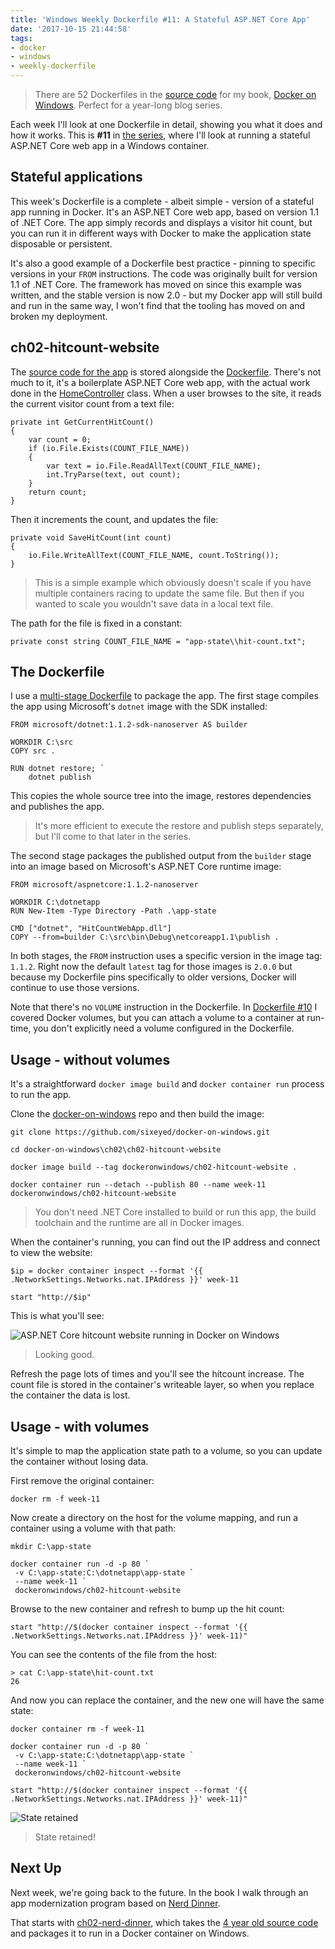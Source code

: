 ```yaml
---
title: 'Windows Weekly Dockerfile #11: A Stateful ASP.NET Core App'
date: '2017-10-15 21:44:58'
tags:
- docker
- windows
- weekly-dockerfile
---
```


> There are 52 Dockerfiles in the [source code](http://github.com/sixeyed/docker-on-windows) for my book, [Docker on Windows](https://www.amazon.co.uk/Docker-Windows-Elton-Stoneman-ebook/dp/B0711Y4J9K). Perfect for a year-long blog series.

Each week I'll look at one Dockerfile in detail, showing you what it does and how it works. This is **#11** in [the series](/tag/weekly-dockerfile/), where I'll look at running a stateful ASP.NET Core web app in a Windows container.

## Stateful applications

This week's Dockerfile is a complete - albeit simple - version of a stateful app running in Docker. It's an ASP.NET Core web app, based on version 1.1 of .NET Core. The app simply records and displays a visitor hit count, but you can run it in different ways with Docker to make the application state disposable or persistent.

It's also a good example of a Dockerfile best practice - pinning to specific versions in your `FROM` instructions. The code was originally built for version 1.1 of .NET Core. The framework has moved on since this example was written, and the stable version is now 2.0 - but my Docker app will still build and run in the same way, I won't find that the tooling has moved on and broken my deployment.

## ch02-hitcount-website

The [source code for the app](https://github.com/sixeyed/docker-on-windows/blob/master/ch02/ch02-hitcount-website/src/) is stored alongside the [Dockerfile](https://github.com/sixeyed/docker-on-windows/blob/master/ch02/ch02-hitcount-website/Dockerfile). There's not much to it, it's a boilerplate ASP.NET Core web app, with the actual work done in the [HomeController](https://github.com/sixeyed/docker-on-windows/blob/master/ch02/ch02-hitcount-website/src/Controllers/HomeController.cs) class. When a user browses to the site, it reads the current visitor count from a text file:

    private int GetCurrentHitCount()
    {
        var count = 0;
        if (io.File.Exists(COUNT_FILE_NAME))
        {
            var text = io.File.ReadAllText(COUNT_FILE_NAME);
            int.TryParse(text, out count);
        }
        return count;
    }

Then it increments the count, and updates the file:

    private void SaveHitCount(int count)
    {
        io.File.WriteAllText(COUNT_FILE_NAME, count.ToString());
    }

> This is a simple example which obviously doesn't scale if you have multiple containers racing to update the same file. But then if you wanted to scale you wouldn't save data in a local text file.

The path for the file is fixed in a constant:

    private const string COUNT_FILE_NAME = "app-state\\hit-count.txt";

## The Dockerfile

I use a [multi-stage Dockerfile](https://docs.docker.com/engine/userguide/eng-image/multistage-build/) to package the app. The first stage compiles the app using Microsoft's `dotnet` image with the SDK installed:

    FROM microsoft/dotnet:1.1.2-sdk-nanoserver AS builder
    
    WORKDIR C:\src
    COPY src .
    
    RUN dotnet restore; `
        dotnet publish

This copies the whole source tree into the image, restores dependencies and publishes the app.

> It's more efficient to execute the restore and publish steps separately, but I'll come to that later in the series.

The second stage packages the published output from the `builder` stage into an image based on Microsoft's ASP.NET Core runtime image:

    FROM microsoft/aspnetcore:1.1.2-nanoserver
    
    WORKDIR C:\dotnetapp
    RUN New-Item -Type Directory -Path .\app-state
    
    CMD ["dotnet", "HitCountWebApp.dll"]
    COPY --from=builder C:\src\bin\Debug\netcoreapp1.1\publish .

In both stages, the `FROM` instruction uses a specific version in the image tag: `1.1.2`. Right now the default `latest` tag for those images is `2.0.0` but because my Dockerfile pins specifically to older versions, Docker will continue to use those versions.

Note that there's no `VOLUME` instruction in the Dockerfile. In [Dockerfile #10](/weekly-windows-dockerfile-10-volumes/) I covered Docker volumes, but you can attach a volume to a container at run-time, you don't explicitly need a volume configured in the Dockerfile.

## Usage - without volumes

It's a straightforward `docker image build` and `docker container run` process to run the app.

Clone the [docker-on-windows](https://github.com/sixeyed/docker-on-windows) repo and then build the image:

    git clone https://github.com/sixeyed/docker-on-windows.git
    
    cd docker-on-windows\ch02\ch02-hitcount-website
    
    docker image build --tag dockeronwindows/ch02-hitcount-website .
    
    docker container run --detach --publish 80 --name week-11 dockeronwindows/ch02-hitcount-website

> You don't need .NET Core installed to build or run this app, the build toolchain and the runtime are all in Docker images.

When the container's running, you can find out the IP address and connect to view the website:

    $ip = docker container inspect --format '{{ .NetworkSettings.Networks.nat.IPAddress }}' week-11
    
    start "http://$ip"

This is what you'll see:

![ASP.NET Core hitcount website running in Docker on Windows](/content/images/2017/10/hitcount-1.jpg)

> Looking good.

Refresh the page lots of times and you'll see the hitcount increase. The count file is stored in the container's writeable layer, so when you replace the container the data is lost.

## Usage - with volumes

It's simple to map the application state path to a volume, so you can update the container without losing data.

First remove the original container:

    docker rm -f week-11

Now create a directory on the host for the volume mapping, and run a container using a volume with that path:

    mkdir C:\app-state
    
    docker container run -d -p 80 `
     -v C:\app-state:C:\dotnetapp\app-state `
     --name week-11 `
     dockeronwindows/ch02-hitcount-website

Browse to the new container and refresh to bump up the hit count:

    start "http://$(docker container inspect --format '{{ .NetworkSettings.Networks.nat.IPAddress }}' week-11)"

You can see the contents of the file from the host:

    > cat C:\app-state\hit-count.txt
    26

And now you can replace the container, and the new one will have the same state:

    docker container rm -f week-11
    
    docker container run -d -p 80 `
     -v C:\app-state:C:\dotnetapp\app-state `
     --name week-11 `
     dockeronwindows/ch02-hitcount-website
    
    start "http://$(docker container inspect --format '{{ .NetworkSettings.Networks.nat.IPAddress }}' week-11)"

![State retained](/content/images/2017/10/hitcount-2.jpg)

> State retained!

## Next Up

Next week, we're going back to the future. In the book I walk through an app modernization program based on [Nerd Dinner](http://nerddinner.com).

That starts with [ch02-nerd-dinner](https://github.com/sixeyed/docker-on-windows/blob/master/ch02/ch02-nerd-dinner/Dockerfile), which takes the [4 year old source code](http://nerddinner.codeplex.com/SourceControl/list/changesets) and packages it to run in a Docker container on Windows.

<!--kg-card-end: markdown-->